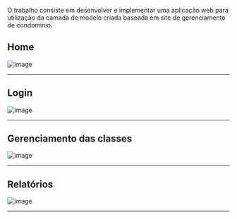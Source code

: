 O trabalho consiste em desenvolver e implementar uma aplicação web para utilização da camada de modelo criada baseada em site de gerenciamento de condominio.


## Home

![image](https://user-images.githubusercontent.com/85123013/179369897-359adc11-cee0-4a08-80a5-af17927da40e.png)
 
 <hr />
 
## Login

![image](https://user-images.githubusercontent.com/85123013/179369918-1d7f59cf-864a-448a-8bea-8f616f40d543.png)

 <hr />

## Gerenciamento das classes

![image](https://user-images.githubusercontent.com/85123013/179369949-14b5210f-e266-4cc7-842a-278a74a291c5.png)

 <hr />

## Relatórios

![image](https://user-images.githubusercontent.com/85123013/179369984-25257c35-db78-469c-9b1a-a25656119e43.png)

 <hr />
